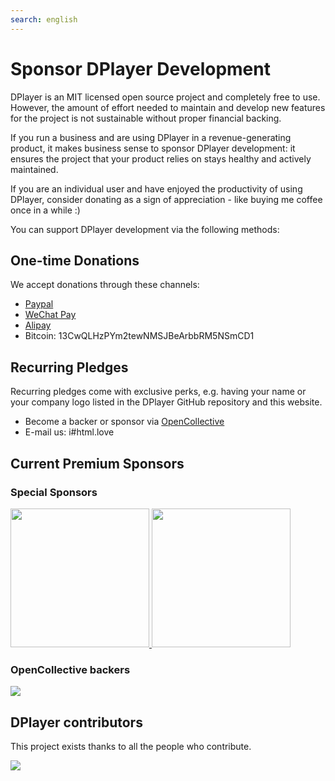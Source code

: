 ```yaml
---
search: english
---
```


# Sponsor DPlayer Development

DPlayer is an MIT licensed open source project and completely free to use. However, the amount of effort needed to maintain and develop new features for the project is not sustainable without proper financial backing.

If you run a business and are using DPlayer in a revenue-generating product, it makes business sense to sponsor DPlayer development: it ensures the project that your product relies on stays healthy and actively maintained.

If you are an individual user and have enjoyed the productivity of using DPlayer, consider donating as a sign of appreciation - like buying me coffee once in a while :)

You can support DPlayer development via the following methods:

## One-time Donations

We accept donations through these channels:

- [Paypal](https://www.paypal.me/DIYgod)
- [WeChat Pay](https://i.imgur.com/aq6PtWa.png)
- [Alipay](https://i.imgur.com/wv1Pj2k.png)
- Bitcoin: 13CwQLHzPYm2tewNMSJBeArbbRM5NSmCD1

## Recurring Pledges

Recurring pledges come with exclusive perks, e.g. having your name or your company logo listed in the DPlayer GitHub repository and this website.

- Become a backer or sponsor via [OpenCollective](https://opencollective.com/dplayer)
- E-mail us: i#html.love

## Current Premium Sponsors

### Special Sponsors

<a href="https://pear.hk/" target="_blank">
    <img width="222px" src="https://i.imgur.com/5qQYmfc.png">
</a>
<a href="https://console.upyun.com/register/?invite=BkLZ2Xqob" target="_blank">
    <img width="222px" src="https://imgur.com/apG1uKf.png">
</a>

### OpenCollective backers

![](https://opencollective.com/DPlayer/backers.svg?width=890)

## DPlayer contributors

This project exists thanks to all the people who contribute.

<a href="https://github.com/MoePlayer/DPlayer/graphs/contributors"><img src="https://opencollective.com/DPlayer/contributors.svg?width=890" /></a>
